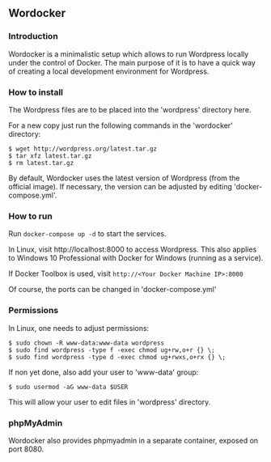 ## Wordocker ##

### Introduction ###

Wordocker is a minimalistic setup which allows to run Wordpress
locally under the control of Docker.
The main purpose of it is to have a quick way of creating a local
development environment for Wordpress.


### How to install ###

The Wordpress files are to be placed into the 'wordpress' directory here.

For a new copy just run the following commands in the 'wordocker' directory:

```
$ wget http://wordpress.org/latest.tar.gz
$ tar xfz latest.tar.gz
$ rm latest.tar.gz
```

By default, Wordocker uses the latest version of Wordpress (from the
official image).
If necessary, the version can be adjusted by editing 'docker-compose.yml'.

### How to run ###

Run `docker-compose up -d` to start the services.

In Linux, visit http://localhost:8000 to access Wordpress.
This also applies to Windows 10 Professional with Docker for Windows
(running as a service).

If Docker Toolbox is used, visit `http://<Your Docker Machine IP>:8000`

Of course, the ports can be changed in 'docker-compose.yml'

### Permissions ###

In Linux, one needs to adjust permissions:

```
$ sudo chown -R www-data:www-data wordpress
$ sudo find wordpress -type f -exec chmod ug+rw,o+r {} \;
$ sudo find wordpress -type d -exec chmod ug+rwxs,o+rx {} \;
```

If non yet done, also add your user to 'www-data' group:

```
$ sudo usermod -aG www-data $USER
```

This will allow your user to edit files in 'wordpress' directory.

### phpMyAdmin ###

Wordocker also provides phpmyadmin in a separate container,
exposed on port 8080.
